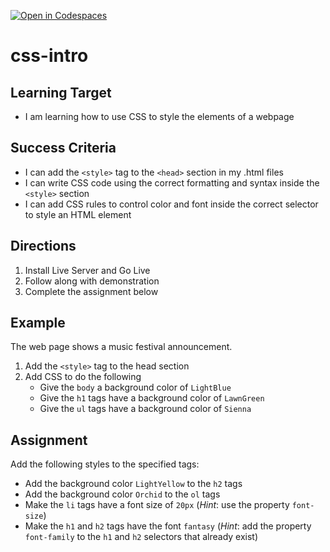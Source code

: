 [![Open in Codespaces](https://classroom.github.com/assets/launch-codespace-2972f46106e565e64193e422d61a12cf1da4916b45550586e14ef0a7c637dd04.svg)](https://classroom.github.com/open-in-codespaces?assignment_repo_id=20436766)
# css-intro

## Learning Target
- I am learning how to use CSS to style the elements of a webpage

## Success Criteria
- I can add the ```<style>``` tag to the ```<head>``` section in my .html files
- I can write CSS code using the correct formatting and syntax inside the ```<style>``` section
- I can add CSS rules to control color and font inside the correct selector to style an HTML element


## Directions
1. Install Live Server and Go Live
2. Follow along with demonstration
3. Complete the assignment below

## Example
The web page shows a music festival announcement.
1. Add the ```<style>``` tag to the head section
2. Add CSS to do the following
    - Give the ```body``` a background color of ```LightBlue```
    - Give the ```h1``` tags have a background color of ```LawnGreen```
    - Give the ```ul``` tags have a background color of ```Sienna```

## Assignment
Add the following styles to the specified tags:

- Add the background color ```LightYellow``` to the ```h2``` tags
- Add the background color ```Orchid``` to the ```ol``` tags
- Make the ```li``` tags have a font size of ```20px``` (*Hint*: use the property ```font-size```)
- Make the ```h1``` and ```h2``` tags have the font ```fantasy``` (*Hint*: add the property ```font-family``` to the ```h1``` and ```h2``` selectors that already exist)
